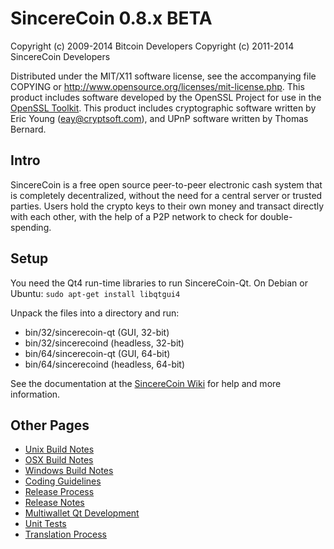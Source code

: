 SincereCoin 0.8.x BETA
====================

Copyright (c) 2009-2014 Bitcoin Developers
Copyright (c) 2011-2014 SincereCoin Developers

Distributed under the MIT/X11 software license, see the accompanying
file COPYING or http://www.opensource.org/licenses/mit-license.php.
This product includes software developed by the OpenSSL Project for use in the [OpenSSL Toolkit](http://www.openssl.org/). This product includes
cryptographic software written by Eric Young ([eay@cryptsoft.com](mailto:eay@cryptsoft.com)), and UPnP software written by Thomas Bernard.


Intro
---------------------
SincereCoin is a free open source peer-to-peer electronic cash system that is
completely decentralized, without the need for a central server or trusted
parties.  Users hold the crypto keys to their own money and transact directly
with each other, with the help of a P2P network to check for double-spending.


Setup
---------------------
You need the Qt4 run-time libraries to run SincereCoin-Qt. On Debian or Ubuntu:
	`sudo apt-get install libqtgui4`

Unpack the files into a directory and run:

- bin/32/sincerecoin-qt (GUI, 32-bit)
- bin/32/sincerecoind (headless, 32-bit)
- bin/64/sincerecoin-qt (GUI, 64-bit)
- bin/64/sincerecoind (headless, 64-bit)

See the documentation at the [SincereCoin Wiki](http://sincerecoin.info)
for help and more information.


Other Pages
---------------------
- [Unix Build Notes](build-unix.md)
- [OSX Build Notes](build-osx.md)
- [Windows Build Notes](build-msw.md)
- [Coding Guidelines](coding.md)
- [Release Process](release-process.md)
- [Release Notes](release-notes.md)
- [Multiwallet Qt Development](multiwallet-qt.md)
- [Unit Tests](unit-tests.md)
- [Translation Process](translation_process.md)
